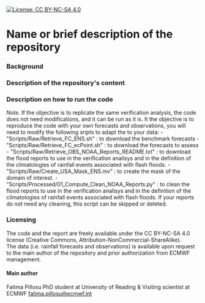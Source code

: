 [![License: CC BY-NC-SA 4.0](https://img.shields.io/badge/License-CC%20BY--NC--SA%204.0-lightgrey.svg)](https://creativecommons.org/licenses/by-nc-sa/4.0/)

# Name or brief description of the repository

### Background

### Description of the repository's content

### Description on how to run the code
_Note._ If the objective is to replicate the same verification analysis, the code does not need modifications, and it can be run as it is. It the objective is to reproduce the code with your own forecasts and observations, you will need to modify the following sripts to adapt the to your data:
      - "Scripts/Raw/Retrieve_FC_ENS.sh" : to download the benchmark forecasts
      - "Scripts/Raw/Retrieve_FC_ecPoint.sh" : to download the forecasts to assess
      - "Scripts/Raw/Retrieve_OBS_NOAA_Reports_README.txt" : to download the flood reports to use in the verification analisys and in the definition of the climatologies of rainfall events associated with flash floods.
      - "Scripts/Raw/Create_USA_Mask_ENS.mv" : to create the mask of the domain of interest.
      - "Scripts/Processed/01_Compute_Clean_NOAA_Reports.py" : to clean the flood reports to use in the verification analisys and in the definition of the climatologies of rainfall events associated with flash floods. If your reports do not need any cleaning, this script can be skipped or deleted.

### Licensing
The code and the report are freely available under the CC BY-NC-SA 4.0 license (Creative Commons, Attribution-NonCommercial-ShareAlike).  
The data (i.e. rainfall forecasts and observations) is available upon request to the main author of the repository and prior authorization from ECMWF management.

#### Main author
Fatima Pillosu
PhD student at University of Reading & Visiting scientist at ECMWF
fatima.pillosu@ecmwf.int
